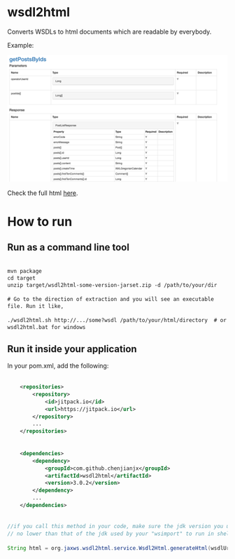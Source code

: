 # wsdl2html

Converts WSDLs to html documents which are readable by everybody.

Example: 

![v3-sample](doc/image/v3-sample.png)

Check the full html [here](https://rawgit.com/chenjianjx/wsdl2html/master/doc/sample/BbsWebService_v2.html). 


# How to run

## Run as a command line tool

```shell

mvn package 
cd target 
unzip target/wsdl2html-some-version-jarset.zip -d /path/to/your/dir

# Go to the direction of extraction and you will see an executable file. Run it like, 

./wsdl2html.sh http://.../some?wsdl /path/to/your/html/directory  # or wsdl2html.bat for windows

```


## Run it inside your application

In your pom.xml, add the following: 

```xml

	<repositories>
		<repository>
			<id>jitpack.io</id>
			<url>https://jitpack.io</url>
		</repository>
		...
	</repositories>


	<dependencies>
		<dependency>
			<groupId>com.github.chenjianjx</groupId>
			<artifactId>wsdl2html</artifactId>
			<version>3.0.2</version>
		</dependency>
		...
	</dependencies>	

```



```java

//if you call this method in your code, make sure the jdk version you used to run your code is 
// no lower than that of the jdk used by your "wsimport" to run in shell

String html = org.jaxws.wsdl2html.service.Wsdl2Html.generateHtml(wsdlUrl); 
```  
